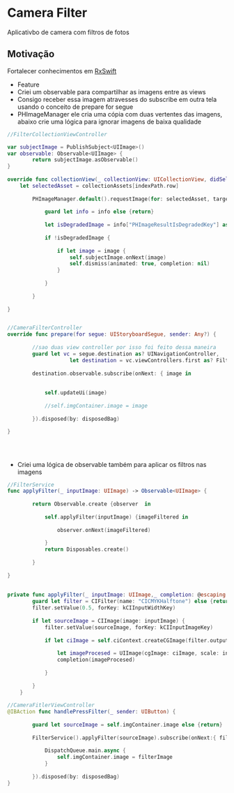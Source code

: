 # Camera Filter
Aplicativbo de camera com filtros de fotos


## Motivação
Fortalecer conhecimentos em [RxSwift](https://github.com/ReactiveX/RxSwif)


- Feature
- Criei um observable para compartilhar as imagens entre as views
- Consigo receber essa imagem atravesses do subscribe em outra tela usando o conceito de prepare for segue
- PHImageManager ele cria uma cópia com duas vertentes das imagens, abaixo crie uma lógica para ignorar imagens de baixa qualidade


```swift
//FilterCollectionViewController

var subjectImage = PublishSubject<UIImage>()
var observable: Observable<UIImage> {
		return subjectImage.asObservable()
}
	
override func collectionView(_ collectionView: UICollectionView, didSelectItemAt indexPath: IndexPath) {
	let selectedAsset = collectionAssets[indexPath.row]
		
		PHImageManager.default().requestImage(for: selectedAsset, targetSize: CGSize(width: 300, height: 300), contentMode: .aspectFill, options: nil) { image, info in
			
			guard let info = info else {return}
			
			let isDegradedImage = info["PHImageResultIsDegradedKey"] as! Bool
			
			if !isDegradedImage {
				
				if let image = image {
					self.subjectImage.onNext(image)
					self.dismiss(animated: true, completion: nil)
				}
				
			}
			
		}
		
}


//CameraFilterController
override func prepare(for segue: UIStoryboardSegue, sender: Any?) {
		
		//sao duas view controller por isso foi feito dessa maneira
		guard let vc = segue.destination as? UINavigationController,
					let destination = vc.viewControllers.first as? FilterCollectionViewController else {fatalError("dont existe route")}
		
		destination.observable.subscribe(onNext: { image in
			
			
			self.updateUi(image)
			
			//self.imgContainer.image = image
			
		}).disposed(by: disposedBag)
		
}

	
```

##
- Criei uma lógica de observable também para aplicar os filtros nas imagens


```swift
//FilterService  
func applyFilter(_ inputImage: UIImage) -> Observable<UIImage> {
		
		return Observable.create {observer  in
			
			self.applyFilter(inputImage) {imageFiltered in
				
				observer.onNext(imageFiltered)
				
			}
			return Disposables.create()
			
		}
		
}
	
	
private func applyFilter(_ inputImage: UIImage,_ completion: @escaping (UIImage)->Void) {
		guard let filter = CIFilter(name: "CICMYKHalftone") else {return}
		filter.setValue(0.5, forKey: kCIInputWidthKey)
		
		if let sourceImage = CIImage(image: inputImage) {
			filter.setValue(sourceImage, forKey: kCIInputImageKey)
			
			if let ciImage = self.ciContext.createCGImage(filter.outputImage!, from: filter.outputImage!.extent) {
				
				let imageProcesed = UIImage(cgImage: ciImage, scale: inputImage.scale, orientation: inputImage.imageOrientation)
				completion(imageProcesed)
				
			}
			
		}
	}
	
//CameraFitlerViewController
@IBAction func handlePressFilter(_ sender: UIButton) {
		
		guard let sourceImage = self.imgContainer.image else {return}
		
		FilterService().applyFilter(sourceImage).subscribe(onNext:{ filterImage in
			
			DispatchQueue.main.async {
				self.imgContainer.image = filterImage
			}
			
		}).disposed(by: disposedBag)
}

```







